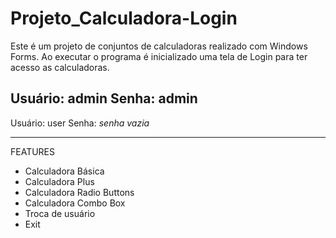 # Projeto_Calculadora-Login

Este é um projeto de conjuntos de calculadoras realizado com Windows Forms. Ao executar o programa é inicializado uma tela de Login para ter acesso as calculadoras.

Usuário: admin
Senha: admin
---------------------------------
Usuário: user
Senha: _senha vazia_

---------------------------------
FEATURES
  - Calculadora Básica
  - Calculadora Plus
  - Calculadora Radio Buttons
  - Calculadora Combo Box
  - Troca de usuário
  - Exit
